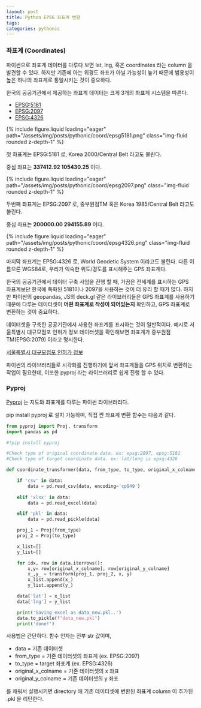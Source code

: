 ```yaml
---
layout: post
title: Python EPSG 좌표계 변환
tags: 
categories: pythonic
---
```


### 좌표계 (Coordinates)

파이썬으로 좌표계 데이터를 다루다 보면 lat, lng, 혹은 coordinates 라는 column 을 발견할 수 있다.
하지만 기존에 아는 위경도 좌표가 아닐 가능성이 높기 때문에 범용성이 높은 하나의 좌표계로 통일시키는 것이 중요하다.

한국의 공공기관에서 제공하는 좌표계 데이터는 크게 3개의 좌표계 시스템을 따른다.
* [EPSG:5181](https://epsg.io/5181)
* [EPSG:2097](https://epsg.io/2097)
* [EPSG:4326](https://epsg.io/4326)

<div class="row mt-3">
    <div class="col-sm mt-3 mt-md-0">
        {% include figure.liquid loading="eager" path="/assets/img/posts/pythonic/coord/epsg5181.png" class="img-fluid rounded z-depth-1" %}
    </div>
</div>


첫 좌표계는 EPSG:5181 로, Korea 2000/Central Belt 라고도 불린다.

중심 좌표는 **337412.92 105430.25** 이다.

<div class="row mt-3">
    <div class="col-sm mt-3 mt-md-0">
        {% include figure.liquid loading="eager" path="/assets/img/posts/pythonic/coord/epsg2097.png" class="img-fluid rounded z-depth-1" %}
    </div>
</div>


두번째 좌표계는 EPSG:2097 로, 중부원점TM 혹은 Korea 1985/Central Belt 라고도 불린다.

중심 좌표는 **200000.00 294155.89** 이다.

<div class="row mt-3">
    <div class="col-sm mt-3 mt-md-0">
        {% include figure.liquid loading="eager" path="/assets/img/posts/pythonic/coord/epsg4326.png" class="img-fluid rounded z-depth-1" %}
    </div>
</div>


마지막 좌표계는 EPSG:4326 로, World Geodetic System 이라고도 불린다.
다른 이름으론 WGS84로, 우리가 익숙한 위도/경도를 표시해주는 GPS 좌표계다.

한국의 공공기관에서 데이터 구축 사업을 진행 할 때, 가끔은 전세계를 표시하는 GPS 좌표계보단
한국에 특화된 5181이나 2097을 사용하는 것이 더 유리 할 때가 많다. 하지만 파이썬의 geopandas, JS의 deck.gl
같은 라이브러리들은 GPS 좌표계를 사용하기 때문에 다루는 데이터셋이 **어떤 좌표계로 작성이 되어있는지** 확인하고, GPS 좌표계로
변환하는 것이 중요하다.

데이터셋을 구축한 공공기관에서 사용한 좌표계를 표시하는 것이 일반적이다. 예시로 서울특별시 대규모점포 인허가 정보 데이터셋을 확인해보면
좌표계가 중부원점TM(EPSG:2079) 이라고 명시한다.

[서울특별시 대규모점포 인허가 정보](http://data.seoul.go.kr/dataList/OA-16096/A/1/datasetView.do;jsessionid=1C964EB8B3E443B3F0B94965BF36C644.new_portal-svr-21)

파이썬의 라이브러리들로 시각화를 진행하기에 앞서 좌표계들을 GPS 위치로 변환하는 작업이 필요한데, 이또한
pyproj 라는 라이브러리로 쉽게 진행 할 수 있다.

### Pyproj

[Pyproj](https://pyproj4.github.io/pyproj/stable/) 는 지도와 좌표계를 다루는 파이썬 라이브러리다.

pip install pyproj 로 설치 가능하며, 직접 짠 좌표계 변환 함수는 다음과 같다.

```python
from pyproj import Proj, transform
import pandas as pd

#!pip install pyproj

#Check type of original coordinate data. ex: epsg:2097, epsg:5181
#Check type of target coordinate data. ex: lat/long is epsg:4326

def coordinate_transformer(data, from_type, to_type, original_x_colname, original_y_colname):

    if 'csv' in data:
        data = pd.read_csv(data, encoding='cp949')
    
    elif 'xlsx' in data:
        data = pd.read_excel(data)

    elif 'pkl' in data:
        data = pd.read_pickle(data)

    proj_1 = Proj(from_type)
    proj_2 = Proj(to_type)

    x_list=[]
    y_list=[]

    for idx, row in data.iterrows():
        x,y= row[original_x_colname], row[original_y_colname]
        x_,y_ = transform(proj_1, proj_2, x, y)
        x_list.append(x_)
        y_list.append(y_)

    data['lat'] = x_list
    data['lng'] = y_list

    print('Saving excel as data_new.pkl..')
    data.to_pickle(f"data_new.pkl")
    print('done!')
```

사용법은 간단하다. 함수 인자는 전부 str 값이며,
* data = 기존 데이터셋
* from_type = 기존 데이터셋의 좌표계 (ex. EPSG:2097)
* to_type = target 좌표계 (ex. EPSG:4326)
* original_x_colname = 기존 데이터셋의 x 좌표
* original_y_colname = 기존 데이터셋의 y 좌표

를 채워서 실행시키면 directory 에 기존 데이터셋에 변환된 좌표계 column 이 추가된 .pkl 을 리턴한다.